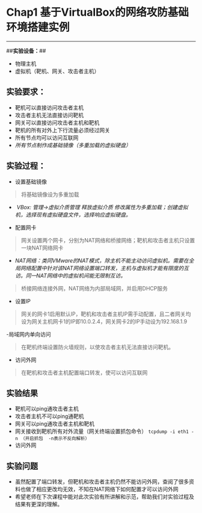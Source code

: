 # **Chap1 基于VirtualBox的网络攻防基础环境搭建实例** #

----------
##**实验设备：**##
- 物理主机
- 虚拟机（靶机、网关、攻击者主机）
## **实验要求：** ##
- 靶机可以直接访问攻击者主机
- 攻击者主机无法直接访问靶机
- 网关可以直接访问攻击者主机和靶机
- 靶机的所有对外上下行流量必须经过网关
- 所有节点均可以访问互联网
- *所有节点制作成基础镜像（多重加载的虚拟硬盘）*
## **实验过程：** ##
- 设置基础镜像
> 将基础镜像设为多重加载


- *​	VBox: 管理->虚拟介质管理 释放虚拟介质 修改属性为多重加载；创建虚拟机，选择现有虚拟硬盘文件，选择响应虚拟硬盘。*


- 配置网卡
> 网关设置两个网卡，分别为NAT网络和桥接网络；靶机和攻击者主机只设置一块NAT网络网卡
- *NAT网络：类同VMware的NAT模式，除主机不能主动访问虚拟机。需要在全局网络配置中针对该NAT网络设置端口转发，主机与虚拟机才能有限度的互访。同一NAT网络中的虚拟机间能无限制互访。*

> 桥接网络连接外网，NAT网络为内部局域网，并启用DHCP服务

- 设置IP
> 网关的网卡1启用默认IP，靶机和攻击者主机IP需手动配置，且二者网关均设为网关主机网卡1的IP即10.0.2.4，网关网卡2的IP手动设为192.168.1.9

 
-局域网内单向访问
>  在靶机终端设置防火墙规则，以使攻击者主机无法直接访问靶机。

- 访问外网
> 在靶机和攻击者主机配置端口转发，使可以访问互联网
## **实验结果** ##
- 靶机可以ping通攻击者主机
- 攻击者主机不可以ping通靶机
- 网关可以ping通攻击者主机和靶机
- 网关接收到靶机所有对外流量（网关终端设置抓包命令）
    `tcpdump -i eth1 -n （开启抓包  -n表示不反向解析）`
- 访问外网
## **实验问题** ##
- 虽然配置了端口转发，但靶机和攻击者主机仍然不能访问外网，查阅了很多资料也做了相应更改均无效，不知在NAT网络下如何配置才可以访问外网
- 希望老师在下次课程中能对此次实验有所讲解和示范，帮助我们对实验过程及结果有更深的理解。




